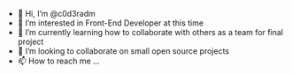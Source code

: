 - 👋 Hi, I’m @c0d3radm
- 👀 I’m interested in Front-End Developer at this time
- 🌱 I’m currently learning how to collaborate with others as a team for final project
- 💞️ I’m looking to collaborate on small open source projects
- 📫 How to reach me ...

<!---
c0d3radm/c0d3radm is a ✨ special ✨ repository because its `README.md` (this file) appears on your GitHub profile.
You can click the Preview link to take a look at your changes.
--->
